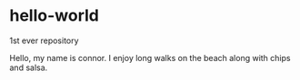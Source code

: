 # hello-world
1st ever repository

Hello, my name is connor. I enjoy long walks on the beach along with chips and salsa. 
